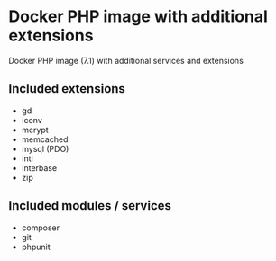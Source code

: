# Docker PHP image with additional extensions

Docker PHP image (7.1) with additional services and extensions

## Included extensions

* gd
* iconv
* mcrypt
* memcached
* mysql (PDO)
* intl
* interbase
* zip

## Included modules / services

* composer
* git
* phpunit

